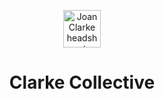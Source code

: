 <p align="center">
  <a href="https://clarkecollective.org">
    <img alt="Joan Clarke headshot" src="[https://www.gatsbyjs.com/Gatsby-Monogram.svg](https://clarkecollective.org/images/Joan-Clarke.jpeg)" width="60" />
  </a>
</p>
<h1 align="center">
  Clarke Collective
</h1>
